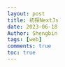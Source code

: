 ```yaml
--- 
layout: post
title: 初探NextJs 
date: 2023-06-18
Author: Shengbin 
tags: [web]
comments: true
toc: true
---
```




